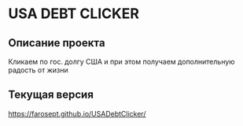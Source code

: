 # USA DEBT CLICKER

Описание проекта
------------

Кликаем по гос. долгу США и при этом получаем дополнительную радость от жизни

Текущая версия
------------
https://farosept.github.io/USADebtClicker/
